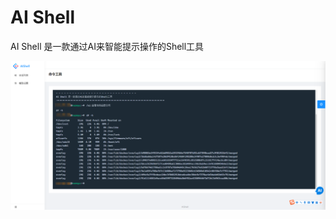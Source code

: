 # AI Shell 
AI Shell 是一款通过AI来智能提示操作的Shell工具


![示例](https://github.com/xuzeyu91/AIShell/blob/main/img/demo.png)
